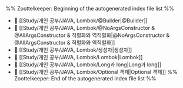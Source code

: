 %% Zoottelkeeper: Beginning of the autogenerated index file list  %%
- 📄 [[Study/개인 공부/JAVA, Lombok/@Builder|@Builder]]
- 📄 [[Study/개인 공부/JAVA, Lombok/@NoArgsConstructor & @AllArgsConstructor & 직렬화와 역직렬화|@NoArgsConstructor & @AllArgsConstructor & 직렬화와 역직렬화]]
- 📄 [[Study/개인 공부/JAVA, Lombok/생성자|생성자]]
- 📄 [[Study/개인 공부/JAVA, Lombok/Lombok|Lombok]]
- 📄 [[Study/개인 공부/JAVA, Lombok/Long과 long|Long과 long]]
- 📄 [[Study/개인 공부/JAVA, Lombok/Optional 객체|Optional 객체]]
%% Zoottelkeeper: End of the autogenerated index file list  %%
